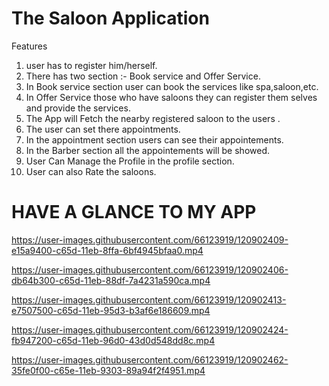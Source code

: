 # The Saloon Application

Features<br/>

1. user has to register him/herself.<br/>
2. There has two section :- Book service and Offer Service.<br/>
3. In Book service section user can book the services like spa,saloon,etc.<br/>
4. In Offer Service those who have saloons they can register them selves and provide the services.<br/>
5. The App will Fetch the nearby registered saloon to the users .<br/>
6. The user can set there appointments.<br/>
7. In the appointment section users can see their appointements.<br/>
8. In the Barber section all the appointements will be showed.<br/>
9. User Can Manage the Profile in the profile section.<br/>
10. User can also Rate the saloons.<br/>

# HAVE A GLANCE TO MY APP






https://user-images.githubusercontent.com/66123919/120902409-e15a9400-c65d-11eb-8ffa-6bf4945bfaa0.mp4

https://user-images.githubusercontent.com/66123919/120902406-db64b300-c65d-11eb-88df-7a4231a590ca.mp4




https://user-images.githubusercontent.com/66123919/120902413-e7507500-c65d-11eb-95d3-b3af6e186609.mp4


https://user-images.githubusercontent.com/66123919/120902424-fb947200-c65d-11eb-96d0-43d0d548dd8c.mp4



https://user-images.githubusercontent.com/66123919/120902462-35fe0f00-c65e-11eb-9303-89a94f2f4951.mp4



